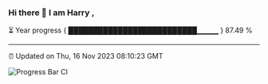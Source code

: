 ### Hi there 👋 I am Harry , 

⏳ Year progress { ██████████████████████████▁▁▁▁ } 87.49 %

---

⏰ Updated on Thu, 16 Nov 2023 08:10:23 GMT

![Progress Bar CI](https://github.com/duykhang68/duykhang68/workflows/Progress%20Bar%20CI/badge.svg)
